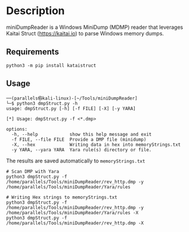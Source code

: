 # Description
miniDumpReader is a Windows MiniDump (MDMP) reader that leverages Kaitai Struct (https://kaitai.io) to parse Windows memory dumps.


## Requirements
```
python3 -m pip install kataistruct
```

## Usage
```
──(parallels㉿kali-linux)-[~/Tools/miniDumpReader]
└─$ python3 dmpStruct.py -h                                               
usage: dmpStruct.py [-h] [-f FILE] [-X] [-y YARA]

[*] Usage: dmpStruct.py -f <*.dmp>

options:
  -h, --help            show this help message and exit
  -f FILE, --file FILE  Provide a DMP file (minidump)
  -X, --hex             Writing data in hex into memoryStrings.txt
  -y YARA, --yara YARA  Yara rule(s) directory or file.
```

The results are saved automatically to `memoryStrings.txt`

```
# Scan DMP with Yara
python3 dmpStruct.py -f /home/parallels/Tools/miniDumpReader/rev_http.dmp -y /home/parallels/Tools/miniDumpReader/Yara/rules
```
```
# Writing Hex strings to memoryStrings.txt
python3 dmpStruct.py -f /home/parallels/Tools/miniDumpReader/rev_http.dmp -y /home/parallels/Tools/miniDumpReader/Yara/rules -X
python3 dmpStruct.py -f /home/parallels/Tools/miniDumpReader/rev_http.dmp -X
```
